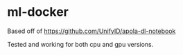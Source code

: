 # ml-docker
Based off of https://github.com/UnifyID/apola-dl-notebook

Tested and working for both cpu and gpu versions.
